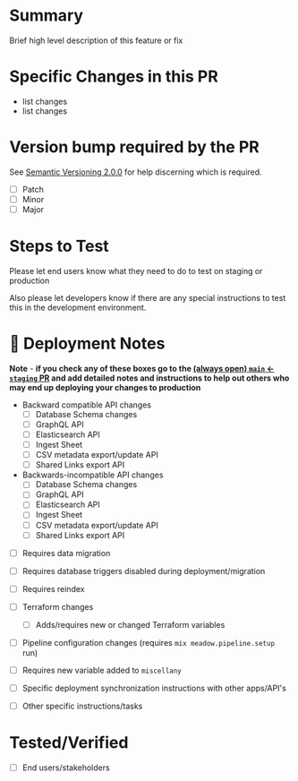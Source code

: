 # Summary 
Brief high level description of this feature or fix

# Specific Changes in this PR
- list changes
- list changes
# Version bump required by the PR

See [Semantic Versioning 2.0.0](https://semver.org/) for help discerning which is required.

- [ ] Patch
- [ ] Minor
- [ ] Major

# Steps to Test
Please let end users know what they need to do to test on staging or production

Also please let developers know if there are any special instructions to test this in the development environment. 

# :rocket: Deployment Notes

**Note** - __if you check any of these boxes go to the [(always open) `main` <- `staging` PR](https://github.com/nulib/meadow/pulls) and add detailed notes and instructions to help out others who may end up deploying your changes to production__

- Backward compatible API changes
  - [ ] Database Schema changes
  - [ ] GraphQL API
  - [ ] Elasticsearch API
  - [ ] Ingest Sheet
  - [ ] CSV metadata export/update API
  - [ ] Shared Links export API
- Backwards-incompatible API changes
  - [ ] Database Schema changes
  - [ ] GraphQL API
  - [ ] Elasticsearch API
  - [ ] Ingest Sheet
  - [ ] CSV metadata export/update API
  - [ ] Shared Links export API
- [ ] Requires data migration
- [ ] Requires database triggers disabled during deployment/migration
- [ ] Requires reindex
- [ ] Terraform changes
  - [ ] Adds/requires new or changed Terraform variables
- [ ] Pipeline configuration changes (requires `mix meadow.pipeline.setup` run)
- [ ] Requires new variable added to `miscellany`
- [ ] Specific deployment synchronization instructions with other apps/API's
- [ ] Other specific instructions/tasks


# Tested/Verified
- [ ] End users/stakeholders

